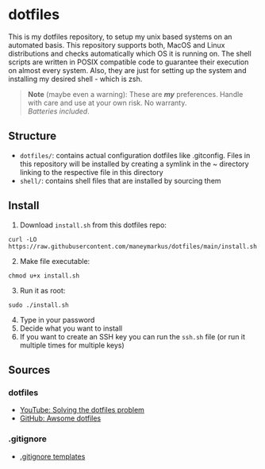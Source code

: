 # dotfiles

This is my dotfiles repository, to setup my unix based systems on an automated basis. This repository supports both, MacOS and Linux distributions and checks automatically which OS it is running on.
The shell scripts are written in POSIX compatible code to guarantee their execution on almost every system. Also, they are just for setting up the system and installing my desired shell - which is zsh.

> **Note** (maybe even a warning): These are ***my*** preferences. Handle with care and use at your own risk. No warranty.\
*Batteries included*.

## Structure

- `dotfiles/`: contains actual configuration dotfiles like .gitconfig. Files in this repository will be installed by creating a symlink in the ~ directory linking to the respective file in this directory
- `shell/`: contains shell files that are installed by sourcing them 

## Install

1. Download `install.sh` from this dotfiles repo:
```
curl -LO https://raw.githubusercontent.com/maneymarkus/dotfiles/main/install.sh
```
2. Make file executable:
```
chmod u+x install.sh
```
3. Run it as root:
```
sudo ./install.sh
```
4. Type in your password
5. Decide what you want to install
6. If you want to create an SSH key you can run the `ssh.sh` file (or run it multiple times for multiple keys) 

## Sources

### dotfiles

- [YouTube: Solving the dotfiles problem](https://www.youtube.com/watch?v=mSXOYhfDFYo)
- [GitHub: Awsome dotfiles](https://github.com/webpro/awesome-dotfiles)

### .gitignore

- [.gitignore templates](https://github.com/github/gitignore)
